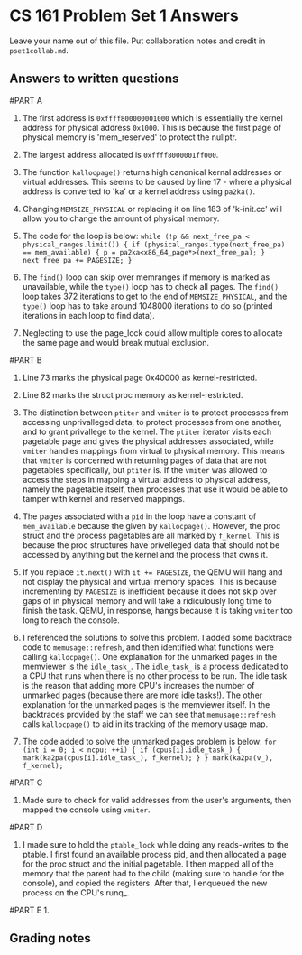 CS 161 Problem Set 1 Answers
============================
Leave your name out of this file. Put collaboration notes and credit in
`pset1collab.md`.

Answers to written questions
----------------------------

#PART A
1. The first address is `0xffff800000001000` which is essentially the kernel address for physical address `0x1000`. This is because the first page of physical memory is 'mem_reserved' to protect the nullptr.

2. The largest address allocated is `0xffff8000001ff000`.

3. The function `kallocpage()` returns high canonical kernal addresses or virtual addresses. This seems to be caused by line 17 - where a physical address is converted to 'ka' or a kernel address using `pa2ka()`.

4. Changing `MEMSIZE_PHYSICAL` or replacing it on line 183 of 'k-init.cc' will allow you to change the amount of physical memory.

5. The code for the loop is below:
	`while (!p && next_free_pa < physical_ranges.limit()) {
	    if (physical_ranges.type(next_free_pa) == mem_available) {
	        p = pa2ka<x86_64_page*>(next_free_pa);
	    }
	    next_free_pa += PAGESIZE;
	}`

6. The `find()` loop can skip over memranges if memory is marked as unavailable, while the `type()` loop has to check all pages. The `find()` loop takes 372 iterations to get to the end of `MEMSIZE_PHYSICAL`, and the `type()` loop has to take around 1048000 iterations to do so (printed iterations in each loop to find data).

7. Neglecting to use the page_lock could allow multiple cores to allocate the same page and would break mutual exclusion. 

#PART B
1. Line 73 marks the physical page 0x40000 as kernel-restricted.

2. Line 82 marks the struct proc memory as kernel-restricted. 

3. The distinction between `ptiter` and `vmiter` is to protect processes from accessing unprivalleged data, to protect processes from one another, and to grant privallege to the kernel. The `ptiter` iterator visits each pagetable page and gives the physical addresses associated, while `vmiter` handles mappings from virtual to physical memory. This means that `vmiter` is concerned with returning pages of data that are not pagetables specifically, but `ptiter` is. If the `vmiter` was allowed to access the steps in mapping a virtual address to physical address, namely the pagetable itself, then processes that use it would be able to tamper with kernel and reserved mappings. 

4. The pages associated with a `pid` in the loop have a constant of `mem_available` because the given by `kallocpage()`. However, the proc struct and the process pagetables are all marked by `f_kernel`. This is because the proc structures have privelleged data that should not be accessed by anything but the kernel and the process that owns it. 

5. If you replace `it.next()` with `it += PAGESIZE`, the QEMU will hang and not display the physical and virtual memory spaces. This is because incrementing by `PAGESIZE` is inefficient because it does not skip over gaps of in physical memory and will take a ridiculously long time to finish the task. QEMU, in response, hangs because it is taking `vmiter` too long to reach the console.

6. I referenced the solutions to solve this problem. I added some backtrace code to `memusage::refresh`, and then identified what functions were calling `kallocpage()`. One explanation for the unmarked pages in the memviewer is the `idle_task_`. The `idle_task_` is a process dedicated to a CPU that runs when there is no other process to be run. The idle task is the reason that adding more CPU's increases the number of unmarked pages (because there are more idle tasks!). The other explanation for the unmarked pages is the memviewer itself. In the backtraces provided by the staff we can see that `memusage::refresh` calls `kallocpage()` to aid in its tracking of the memory usage map. 

7. The code added to solve the unmarked pages problem is below:
	`for (int i = 0; i < ncpu; ++i) {
	    if (cpus[i].idle_task_) {
	        mark(ka2pa(cpus[i].idle_task_), f_kernel);
	    }
	}
	mark(ka2pa(v_), f_kernel);`

#PART C
1. Made sure to check for valid addresses from the user's arguments, then mapped the console using `vmiter`. 

#PART D
1. I made sure to hold the `ptable_lock` while doing any reads-writes to the ptable. I first found an available process pid, and then allocated a page for the proc struct and the initial pagetable. I then mapped all of the memory that the parent had to the child (making sure to handle for the console), and copied the registers. After that, I enqueued the new process on the CPU's runq_.

#PART E
1. 

Grading notes
-------------
